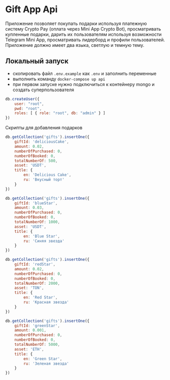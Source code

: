 # Gift App Api

Приложение позволяет покупать подарки используя платежную систему Crypto Pay (оплата через Mini App Crypto Bot), просматривать купленные подарки, дарить их пользователям используя возможности Telegram Mini App, просматривать лидерборд и профили пользователей. Приложение должно имеет два языка, светлую и темную тему.

## Локальный запуск

- скопировать файл `.env.example` как `.env` и заполнить переменные
- выполнить команду `docker-compose up api`
- при первом запуске нужно подключиться к контейнеру mongo и создать суперпользователя
```js
db.createUser({
    user: "root",
    pwd: "root",
    roles: [ { role: "root", db: "admin" } ]
})
```

Скрипты для добавления подарков
```js
db.getCollection('gifts').insertOne({
    giftId: 'deliciousCake',
    amount: 0.02,
    numberOfPurchased: 0,
    numberOfBooked: 0,
    totalNumberOf: 500,
    asset: 'USDT',
    title: {
        en: 'Delicious Cake',
        ru: 'Вкусный торт'
    }
})
```
```js
db.getCollection('gifts').insertOne({
    giftId: 'blueStar',
    amount: 0.03,
    numberOfPurchased: 0,
    numberOfBooked: 0,
    totalNumberOf: 1000,
    asset: 'USDT',
    title: {
        en: 'Blue Star',
        ru: 'Синяя звезда'
    }
})
```
```js
db.getCollection('gifts').insertOne({
    giftId: 'redStar',
    amount: 0.02,
    numberOfPurchased: 0,
    numberOfBooked: 0,
    totalNumberOf: 2000,
    asset: 'TON',
    title: {
        en: 'Red Star',
        ru: 'Красная звезда'
    }
})
```
```js
db.getCollection('gifts').insertOne({
    giftId: 'greenStar',
    amount: 0.001,
    numberOfPurchased: 0,
    numberOfBooked: 0,
    totalNumberOf: 5000,
    asset: 'ETH',
    title: {
        en: 'Green Star',
        ru: 'Зеленая звезда'
    }
})
```
